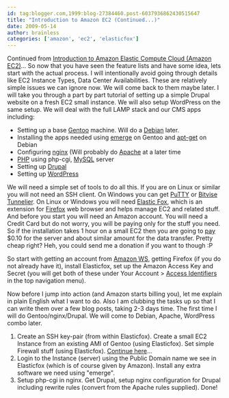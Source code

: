```yaml
---
id: tag:blogger.com,1999:blog-27384460.post-6037936862430515647
title: "Introduction to Amazon EC2 (Continued...)"
date: 2009-05-14
author: brainless
categories: ['amazon', 'ec2', 'elasticfox']
---
```


Continued from [Introduction to Amazon Elastic Compute Cloud (Amazon EC2)](/2009/05/introduction-to-amazon-elastic-compute.html)...
So now that you have seen the feature lists and have some idea, lets start with the actual process. I will intentionally avoid going through details like EC2 Instance Types, Data Center Availabilities. These are relatively simple issues we can ignore now. We will come back to them maybe later. I will take you through a part by part tutorial of setting up a simple Drupal website on a fresh EC2 small instance. We will also setup WordPress on the same setup. We will deal with the full LAMP stack and our CMS apps including:

* Setting up a base [Gentoo](http://www.gentoo.org/) machine. Will do a [Debian](http://www.debian.org/) later.
* Installing the apps needed using [emerge](http://www.gentoo.org/doc/en/handbook/handbook-x86.xml?part=2&chap=1) on Gentoo and [apt-get](http://www.debian.org/doc/manuals/apt-howto/) on Debian
* Configuring [nginx](http://nginx.net/) (Will probably do [Apache](http://httpd.apache.org/) at a later time
* [PHP](http://www.php.net/) using php-cgi, [MySQL](http://dev.mysql.com/) server
* Setting up [Drupal](http://drupal.org/)
* Setting up [WordPress](http://wordpress.org/)

We will need a simple set of tools to do all this. If you are on Linux or similar you will not need an SSH client. On Windows you can get [PuTTY](http://www.chiark.greenend.org.uk/~sgtatham/putty/) or [Bitvise Tunnelier](http://www.bitvise.com/tunnelier). On Linux or Windows you will need [Elastic Fox](http://developer.amazonwebservices.com/connect/entry.jspa?externalID=609), which is an extension for [Firefox](http://www.mozilla.com/en-US/firefox) web browser and helps manage EC2 and related stuff. And before you start you will need an Amazon account. You will need a Credit Card but do not worry, you will be paying only for the stuff you need. So if the installation takes 1 hour on a small EC2 then you are going to [pay](http://aws.amazon.com/ec2/#pricing) $0.10 for the server and about similar amount for the data transfer. Pretty cheap right? Heh, you could send me a donation if you want to though :P

So start with getting an account from [Amazon WS](https://aws-portal.amazon.com/gp/aws/developer/registration/index.html), getting Firefox (if you do not already have it), install Elasticfox, set up the Amazon Access Key and Secret (you will get both of these under Your Account > [Access Identifiers](http://aws-portal.amazon.com/gp/aws/developer/account/index.html?action=access-key) in the top navigation menu).

Now before I jump into action (and Amazon starts billing you), let me explain in plain English what I want to do. Also I am clubbing the tasks up so that I can write them over a few blog posts, taking 2-3 days time. The first time I will do Gentoo/nginx/Drupal. We will come to Debian, Apache, WordPress combo later.

1. Create an SSH key-pair (from within Elasticfox). Create a small EC2 Instance from an existing AMI of Gentoo (using Elasticfox). Set simple Firewall stuff (using Elasticfox). [Continue here](/2009/05/basic-gentoo-on-amazon-ec2.html)...
2. Login to the Instance (server) using the Public Domain name we see in Elasticfox (which is of course given by Amazon). Install any extra software we need using "emerge".
3. Setup php-cgi in nginx. Get Drupal, setup nginx configuration for Drupal including rewrite rules (convert from the Apache rules supplied). Done!